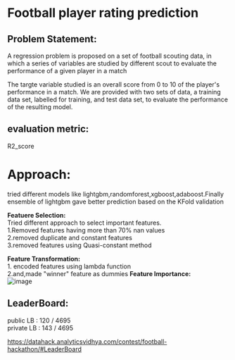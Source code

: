      
# Football player rating prediction       
                   
## Problem Statement:        
A regression problem is proposed on a set of football scouting data, in which a series of variables are studied by different scout to evaluate the performance of a given player in a match            

The targte variable studied is an overall score from 0 to 10 of the player's performance in a match. We are provided with two sets of data,  a training data set, labelled for training, and test data set, to evaluate the performance of the resulting model.            
## evaluation metric:       
R2_score

# Approach:     
tried different models like lightgbm,randomforest,xgboost,adaboost.Finally ensemble of lightgbm gave better prediction based on the KFold validation    

**Featuere Selection:**              
Tried different approach to select important features.     
    1.Removed features having more than 70% nan values    
    2.removed duplicate and constant features   
    3.removed features using Quasi-constant method     
    
**Feature Transformation:**           
      1. encoded features using lambda function   
      2.and,made "winner" feature as dummies
 **Feature Importance:**          
 ![image](https://user-images.githubusercontent.com/71770999/176739875-f8c98b82-6faf-4b00-83cf-99f34539937d.png)

## LeaderBoard:            
   public LB : 120 / 4695             
   private LB : 143 / 4695

https://datahack.analyticsvidhya.com/contest/football-hackathon/#LeaderBoard

